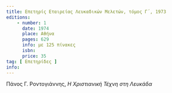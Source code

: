 ```yaml
---
title: Επετηρίς Εταιρείας Λευκαδικών Μελετών, τόμος Γ΄, 1973
editions:
    - number: 1
      date: 1974
      place: Αθήνα
      pages: 629
      info: με 125 πίνακες
      isbn: 
      price: 35
tag: [ Επετηρίδες ]
info:
---
```


Πάνος Γ. Ροντογιάννης, *Η Χριστιανική Τέχνη στη Λευκάδα*
